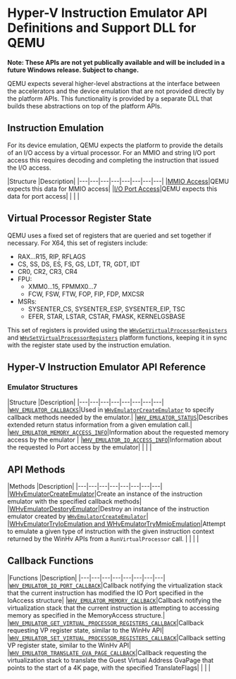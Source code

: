 # Hyper-V Instruction Emulator API Definitions and Support DLL for QEMU
**Note: These APIs are not yet publically available and will be included in a future Windows release.  Subject to change.**

QEMU expects several higher-level abstractions at the interface between the accelerators and the device emulation that are not provided directly by the platform APIs. This functionality is provided by a separate DLL that builds these abstractions on top of the platform APIs.
 
## Instruction Emulation
For its device emulation, QEMU expects the platform to provide the details of an I/O access by a virtual processor. For an MMIO and string I/O port access this requires decoding and completing the instruction that issued the I/O access. 

|Structure   |Description|
|---|---|---|---|---|---|---|---|
|[MMIO Access](hypervisor-platform-funcs/MMIOAccessQEMU.md)|QEMU expects this data for MMIO access|
|[I/O Port Access](hypervisor-platform-funcs/IOPortAccessQEMU.md)|QEMU expects this data for port access|
|   |   |
 
## Virtual Processor Register State
QEMU uses a fixed set of registers that are queried and set together if necessary. For X64, this set of registers include:
 
* RAX...R15, RIP, RFLAGS 
* CS, SS, DS, ES, FS, GS, LDT, TR, GDT, IDT 
* CR0, CR2, CR3, CR4 
* FPU: 
    * XMM0...15, FPMMX0...7 
    * FCW, FSW, FTW, FOP, FIP, FDP, MXCSR 
* MSRs: 
    * SYSENTER_CS, SYSENTER_ESP, SYSENTER_EIP, TSC 
    * EFER, STAR, LSTAR, CSTAR, FMASK, KERNELGSBASE 

This set of registers is provided using the [`WHvGetVirtualProcessorRegisters`](hypervisor-platform-funcs/WHvGetVirtualProcessorRegisters.md) and [`WHvSetVirtualProcessorRegisters`](hypervisor-platform-funcs/WHvSetVirtualProcessorRegisters.md) platform functions, keeping it in sync with the register state used by the instruction emulation.  

## Hyper-V Instruction Emulator API Reference

### Emulator Structures
|Structure   |Description|
|---|---|---|---|---|---|---|---|
|[`WHV_EMULATOR_CALLBACKS`](hypervisor-platform-funcs/WhvEmulatorCallbacks.md)|Used in [`WHvEmulatorCreateEmulator`](hypervisor-platform-funcs/WHvEmulatorCreateEmulator.md) to specify callback methods needed by the emulator.|
|[`WHV_EMULATOR_STATUS`](hypervisor-platform-funcs/WhvEmulatorStatus.md)|Describes extended return status information from a given emulation call.|
|[`WHV_EMULATOR_MEMORY_ACCESS_INFO`](hypervisor-platform-funcs/WhvEmulatorMemoryAccessInfo.md)|Information about the requested memory access by the emulator |
|[`WHV_EMULATOR_IO_ACCESS_INFO`](hypervisor-platform-funcs/WhvEmulatorIOAccessInfo.md)|Information about the requested Io Port access by the emulator|
|   |   |


## API Methods
|Methods   |Description|
|---|---|---|---|---|---|---|---|
|[WHvEmulatorCreateEmulator](hypervisor-platform-funcs/WHvEmulatorCreateEmulator.md)|Create an instance of the instruction emulator with the specified callback methods|
|[WHvEmulatorDestoryEmulator](hypervisor-platform-funcs/WHvEmulatorDestoryEmulator.md)|Destroy an instance of the instruction emulator created by [`WHvEmulatorCreateEmulator`](hypervisor-platform-funcs/WHvEmulatorCreateEmulator.md)|
|[WHvEmulatorTryIoEmulation and WHvEmulatorTryMmioEmulation](hypervisor-platform-funcs/WHvEmulatorTryEmulation.md)|Attempt to emulate a given type of instruction with the given instruction context returned by the WinHv APIs from a `RunVirtualProcessor` call. |
|   |   |




## Callback Functions
|Functions   |Description|
|---|---|---|---|---|---|---|---|
|[`WHV_EMULATOR_IO_PORT_CALLBACK`](hypervisor-platform-funcs/WHvEmulatorIOPortCallback.md)|Callback notifying the virtualization stack that the current instruction has modified the IO Port specified in the IoAccess structure|
|[`WHV_EMULATOR_MEMORY_CALLBACK`](hypervisor-platform-funcs/WHvEmulatorMemoryCallback.md)|Callback notifying the virtualization stack that the current instruction is attempting to accessing memory as specified in the MemoryAccess structure.|
|[`WHV_EMULATOR_GET_VIRTUAL_PROCESSOR_REGISTERS_CALLBACK`](hypervisor-platform-funcs/WHvEmulatorGetVirtualProcessorRegistersCallback.md)|Callback requesting VP register state, similar to the WinHv API|
|[`WHV_EMULATOR_SET_VIRTUAL_PROCESSOR_REGISTERS_CALLBACK`](hypervisor-platform-funcs/WHvEmulatorSetVirtualProcessorRegistersCallback.md)|Callback setting VP register state, similar to the WinHv API|
|[`WHV_EMULATOR_TRANSLATE_GVA_PAGE_CALLBACK`](hypervisor-platform-funcs/WHvEmulatorTranslateGVAPageCallback.md)|Callback requesting the virtualization stack to translate the Guest Virtual Address GvaPage that points to the start of a 4K page, with the specified TranslateFlags|
|   |   |


